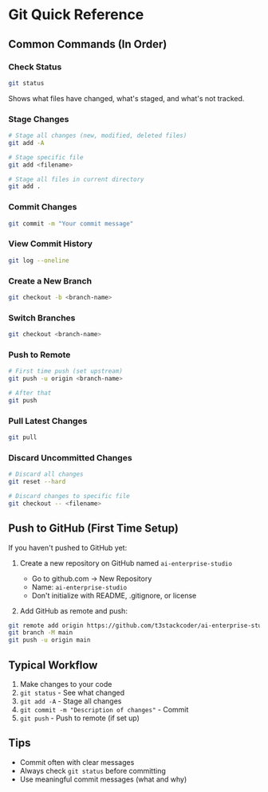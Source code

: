 # Git Quick Reference

## Common Commands (In Order)

### Check Status
```bash
git status
```
Shows what files have changed, what's staged, and what's not tracked.

### Stage Changes
```bash
# Stage all changes (new, modified, deleted files)
git add -A

# Stage specific file
git add <filename>

# Stage all files in current directory
git add .
```

### Commit Changes
```bash
git commit -m "Your commit message"
```

### View Commit History
```bash
git log --oneline
```

### Create a New Branch
```bash
git checkout -b <branch-name>
```

### Switch Branches
```bash
git checkout <branch-name>
```

### Push to Remote
```bash
# First time push (set upstream)
git push -u origin <branch-name>

# After that
git push
```

### Pull Latest Changes
```bash
git pull
```

### Discard Uncommitted Changes
```bash
# Discard all changes
git reset --hard

# Discard changes to specific file
git checkout -- <filename>
```

## Push to GitHub (First Time Setup)

If you haven't pushed to GitHub yet:

1. Create a new repository on GitHub named `ai-enterprise-studio`
   - Go to github.com → New Repository
   - Name: `ai-enterprise-studio`
   - Don't initialize with README, .gitignore, or license

2. Add GitHub as remote and push:
```bash
git remote add origin https://github.com/t3stackcoder/ai-enterprise-studio.git
git branch -M main
git push -u origin main
```

## Typical Workflow

1. Make changes to your code
2. `git status` - See what changed
3. `git add -A` - Stage all changes
4. `git commit -m "Description of changes"` - Commit
5. `git push` - Push to remote (if set up)

## Tips

- Commit often with clear messages
- Always check `git status` before committing
- Use meaningful commit messages (what and why)
